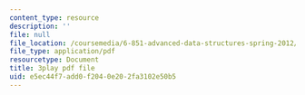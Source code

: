 ```yaml
---
content_type: resource
description: ''
file: null
file_location: /coursemedia/6-851-advanced-data-structures-spring-2012/e5ec44f7add0f2040e202fa3102e50b5_pOKy3RZbSws.pdf
file_type: application/pdf
resourcetype: Document
title: 3play pdf file
uid: e5ec44f7-add0-f204-0e20-2fa3102e50b5
---
```

